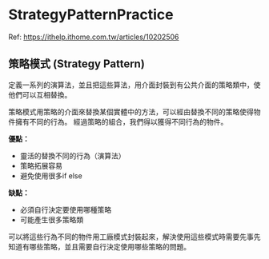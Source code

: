 # StrategyPatternPractice
Ref: https://ithelp.ithome.com.tw/articles/10202506

## 策略模式 (Strategy Pattern)
定義一系列的演算法，並且把這些算法，用介面封裝到有公共介面的策略類中，使他們可以互相替換。

策略模式用策略的介面來替換某個實體中的方法，可以經由替換不同的策略使得物件擁有不同的行為。
經過策略的組合，我們得以獲得不同行為的物件。

**優點：**
* 靈活的替換不同的行為（演算法）
* 策略拓展容易
* 避免使用很多if else

**缺點：**
* 必須自行決定要使用哪種策略
* 可能產生很多策略類

可以將這些行為不同的物件用工廠模式封裝起來，解決使用這些模式時需要先事先知道有哪些策略，並且需要自行決定使用哪些策略的問題。

